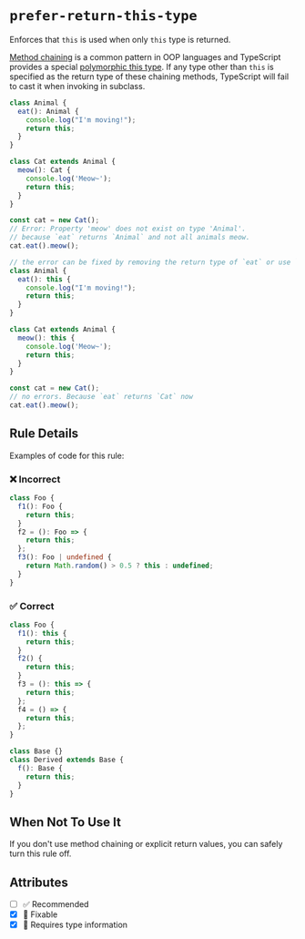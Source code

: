 # `prefer-return-this-type`

Enforces that `this` is used when only `this` type is returned.

[Method chaining](https://en.wikipedia.org/wiki/Method_chaining) is a common pattern in OOP languages and TypeScript provides a special [polymorphic this type](https://www.typescriptlang.org/docs/handbook/2/classes.html#this-types).
If any type other than `this` is specified as the return type of these chaining methods, TypeScript will fail to cast it when invoking in subclass.

```ts
class Animal {
  eat(): Animal {
    console.log("I'm moving!");
    return this;
  }
}

class Cat extends Animal {
  meow(): Cat {
    console.log('Meow~');
    return this;
  }
}

const cat = new Cat();
// Error: Property 'meow' does not exist on type 'Animal'.
// because `eat` returns `Animal` and not all animals meow.
cat.eat().meow();

// the error can be fixed by removing the return type of `eat` or use `this` as the return type.
class Animal {
  eat(): this {
    console.log("I'm moving!");
    return this;
  }
}

class Cat extends Animal {
  meow(): this {
    console.log('Meow~');
    return this;
  }
}

const cat = new Cat();
// no errors. Because `eat` returns `Cat` now
cat.eat().meow();
```

## Rule Details

Examples of code for this rule:

<!--tabs-->

### ❌ Incorrect

```ts
class Foo {
  f1(): Foo {
    return this;
  }
  f2 = (): Foo => {
    return this;
  };
  f3(): Foo | undefined {
    return Math.random() > 0.5 ? this : undefined;
  }
}
```

### ✅ Correct

```ts
class Foo {
  f1(): this {
    return this;
  }
  f2() {
    return this;
  }
  f3 = (): this => {
    return this;
  };
  f4 = () => {
    return this;
  };
}

class Base {}
class Derived extends Base {
  f(): Base {
    return this;
  }
}
```

## When Not To Use It

If you don't use method chaining or explicit return values, you can safely turn this rule off.

## Attributes

- [ ] ✅ Recommended
- [x] 🔧 Fixable
- [x] 💭 Requires type information
